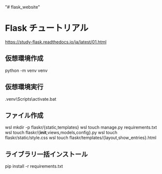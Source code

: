 "# flask_website"
# Flask チュートリアル
https://study-flask.readthedocs.io/ja/latest/01.html

## 仮想環境作成
python -m venv venv
## 仮想環境実行
.venv\Scripts\activate.bat


## ファイル作成
wsl mkdir -p flaskr/{static,templates} 
wsl touch manage.py requirements.txt
wsl touch flaskr/{__init__,views,models,config}.py
wsl touch flaskr/static/style.css
wsl touch flaskr/templates/{layout,show_entries}.html

## ライブラリ一括インストール
pip install -r requirements.txt
